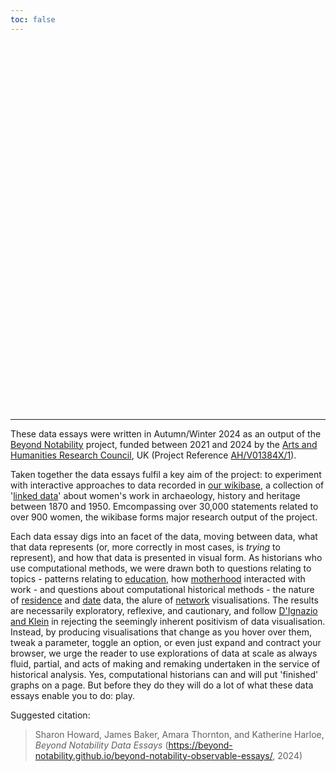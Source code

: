 ```yaml
---
toc: false
---
```


<style>

.hero {
  display: flex;
  flex-direction: column;
  align-items: center;
  font-family: var(--sans-serif);
  margin: 4rem 0 8rem;
  text-wrap: balance;
  text-align: center;
}

.hero h1 {
  margin: 2rem 0;
  max-width: none;
  font-size: 14vw;
  font-weight: 900;
  line-height: 1;
  background: linear-gradient(30deg, var(--theme-foreground-focus), currentColor);
  -webkit-background-clip: text;
  -webkit-text-fill-color: transparent;
  background-clip: text;
}

.hero h2 {
  margin: 0;
  max-width: 34em;
  font-size: 20px;
  font-style: initial;
  font-weight: 500;
  line-height: 1.5;
  color: var(--theme-foreground-muted);
}

@media (min-width: 640px) {
  .hero h1 {
    font-size: 90px;
  }
}

</style>

<div class="hero">
  <h1>Beyond Notability Data Essays</h1>

  
</div>


---
These data essays were written in Autumn/Winter 2024 as an output of the [Beyond Notability](https://beyondnotability.org/) project, funded between 2021 and 2024 by the [Arts and Humanities Research Council](https://www.ukri.org/councils/ahrc/), UK (Project Reference [AH/V01384X/1](https://gtr.ukri.org/projects?ref=AH%2FV01384X%2F1)).

Taken together the data essays fulfil a key aim of the project: to experiment with interactive approaches to data recorded in [our wikibase](https://beyond-notability.wikibase.cloud/wiki/Main_Page), a collection of '[linked data](https://en.wikipedia.org/wiki/Linked_data)' about women's work in archaeology, history and heritage between 1870 and 1950. Emcompassing over 30,000 statements related to over 900 women, the wikibase forms major research output of the project.

Each data essay digs into an facet of the data, moving between data, what that data represents (or, more correctly in most cases, is *trying* to represent), and how that data is presented in visual form. As historians who use computational methods, we were drawn both to questions relating to topics - patterns relating to [education](https://beyond-notability.github.io/beyond-notability-observable-essays/education.html), how [motherhood](https://beyond-notability.github.io/beyond-notability-observable-essays/mothers.html) interacted with work - and questions about computational historical methods - the nature of [residence](https://beyond-notability.github.io/beyond-notability-observable-essays/residence.html) and [date](https://beyond-notability.github.io/beyond-notability-observable-essays/all-dates.html) data, the alure of [network](https://beyond-notability.github.io/beyond-notability-observable-essays/networks.html) visualisations. The results are necessarily exploratory, reflexive, and cautionary, and follow [D'Ignazio and Klein](https://data-feminism.mitpress.mit.edu/pub/czq9dfs5/release/3) in rejecting the seemingly inherent positivism of data visualisation. Instead, by producing visualisations that change as you hover over them, tweak a parameter, toggle an option, or even just expand and contract your browser, we urge the reader to use explorations of data at scale as always fluid, partial, and acts of making and remaking undertaken in the service of historical analysis. Yes, computational historians can and will put 'finished' graphs on a page. But before they do they will do a lot of what these data essays enable you to do: play.

Suggested citation:

> Sharon Howard, James Baker, Amara Thornton, and Katherine Harloe, *Beyond Notability Data Essays* (https://beyond-notability.github.io/beyond-notability-observable-essays/, 2024)
